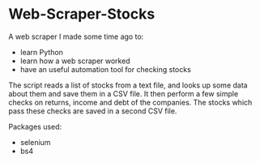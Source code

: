 # Web-Scraper-Stocks

A web scraper I made some time ago to:
  - learn Python
  - learn how a web scraper worked
  - have an useful automation tool for checking stocks

The script reads a list of stocks from a text file, and looks up some data about them and save them in a CSV file.
It then perform a few simple checks on returns, income and debt of the companies.
The stocks which pass these checks are saved in a second CSV file.

Packages used:
  - selenium
  - bs4
